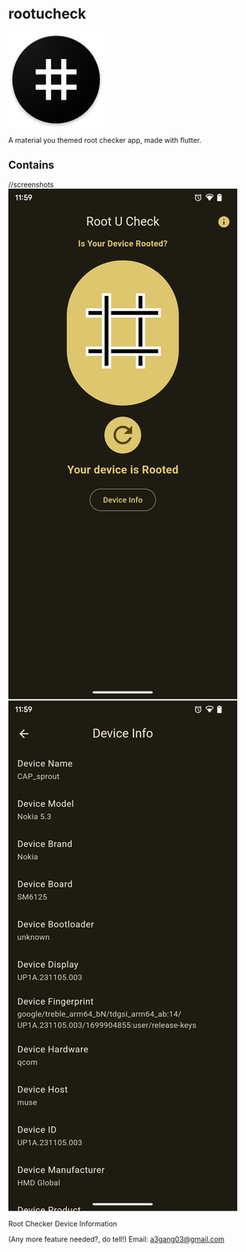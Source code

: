 # rootucheck

![alt text](/android/app/src/main/res/mipmap-xxxhdpi/ic_launcher.png)

A material you themed root checker app, made with flutter.

## Contains

//screenshots
![alt text](/screenshots/1.png) ![alt text](/screenshots/2.png)

Root Checker
Device Information

(Any more feature needed?, do tell!)
Email: a3gang03@gmail.com
